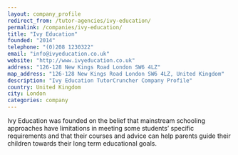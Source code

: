 ```yaml
---
layout: company_profile
redirect_from: /tutor-agencies/ivy-education/
permalink: /companies/ivy-education/
title: "Ivy Education"
founded: "2014"
telephone: "(0)208 1230322"
email: "info@ivyeducation.co.uk"
website: "http://www.ivyeducation.co.uk"
address: "126-128 New Kings Road London SW6 4LZ"
map_address: "126-128 New Kings Road London SW6 4LZ, United Kingdom"
description: "Ivy Education TutorCruncher Company Profile"
country: United Kingdom
city: London
categories: company
---
```

Ivy Education was founded on the belief that mainstream schooling approaches have limitations in meeting some students’
specific requirements and that their courses and advice can help parents guide their children towards their long term
educational goals.
